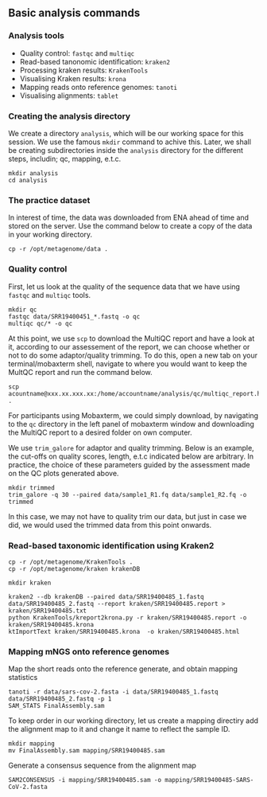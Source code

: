## Basic analysis commands

### Analysis tools

+ Quality control: `fastqc` and `multiqc`
+ Read-based tanonomic identification: `kraken2` 
+ Processing kraken results: `KrakenTools`
+ Visualising Kraken results: `krona`
+ Mapping reads onto reference genomes: `tanoti`
+ Visualising alignments: `tablet`

### Creating the analysis directory

We create a directory `analysis`, which will be our working space for this session. We use the famous `mkdir` command to achive this. Later, we shall be creating subdirectories inside the `analysis` directory for the different steps, includin; qc, mapping, e.t.c.

```
mkdir analysis
cd analysis
```

### The practice dataset

In interest of time, the data was downloaded from ENA ahead of time and stored on the server. Use the command below to create a copy of the data in your working directory.

```
cp -r /opt/metagenome/data .
```

### Quality control

First, let us look at the quality of the sequence data that we have using `fastqc` and `multiqc` tools.

```
mkdir qc
fastqc data/SRR19400451_*.fastq -o qc
multiqc qc/* -o qc 
```

At this point, we use `scp` to download the MultiQC report and have a look at it, according to our assessement of the report, we can choose whether or not to do some adaptor/quality trimming. To do this, open a new tab on your terminal/mobaxterm shell, navigate to where you would want to keep the MultQC report and run the command below.

```
scp acountname@xxx.xx.xxx.xx:/home/accountname/analysis/qc/multiqc_report.html .
```

For participants using Mobaxterm, we could simply download, by navigating to the `qc` directory in the left panel of mobaxterm window and downloading the MultiQC report to a desired folder on own computer. 

We use `trim_galore` for adaptor and quality trimming. Below is an example, the cut-offs on quality scores, length, e.t.c indicated below are arbitrary. In practice, the choice of these parameters guided by the assessment made on the QC plots generated above.

```
mkdir trimmed
trim_galore -q 30 --paired data/sample1_R1.fq data/sample1_R2.fq -o trimmed
```

In this case, we may not have to quality trim our data, but just in case we did, we would used the trimmed data from this point onwards.

### Read-based taxonomic identification using Kraken2

```
cp -r /opt/metagenome/KrakenTools .
cp -r /opt/metagenome/kraken krakenDB

mkdir kraken

kraken2 --db krakenDB --paired data/SRR19400485_1.fastq data/SRR19400485_2.fastq --report kraken/SRR19400485.report > kraken/SRR19400485.txt
python KrakenTools/kreport2krona.py -r kraken/SRR19400485.report -o kraken/SRR19400485.krona 
ktImportText kraken/SRR19400485.krona  -o kraken/SRR19400485.html
```

### Mapping mNGS onto reference genomes

Map the short reads onto the reference generate, and obtain mapping statistics

```
tanoti -r data/sars-cov-2.fasta -i data/SRR19400485_1.fastq data/SRR19400485_2.fastq -p 1
SAM_STATS FinalAssembly.sam
```

To keep order in our working directory, let us create a mapping directiry add the alignment map to it and change it name to reflect the sample ID. 

```
mkdir mapping
mv FinalAssembly.sam mapping/SRR19400485.sam
```

Generate a consensus sequence from the alignment map
```
SAM2CONSENSUS -i mapping/SRR19400485.sam -o mapping/SRR19400485-SARS-CoV-2.fasta
```
 
